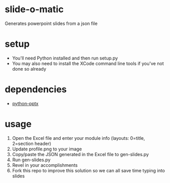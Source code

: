 # slide-o-matic
Generates powerpoint slides from a json file

# setup
- You'll need Python installed and then run setup.py
- You may also need to install the XCode command line tools if you've not done so already

# dependencies
- [python-pptx](https://pypi.python.org/pypi/python-pptx)

# usage
1. Open the Excel file and enter your module info (layouts: 0=title, 2=section header)
2. Update profile.png to your image
3. Copy/paste the JSON generated in the Excel file to gen-slides.py
4. Run gen-slides.py
5. Revel in your accomplishments
6. Fork this repo to improve this solution so we can all save time typing into slides
